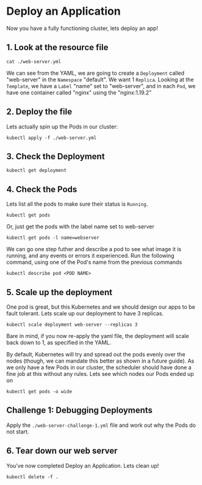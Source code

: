 # Deploy an Application
Now you have a fully functioning cluster, lets deploy an app!

## 1. Look at the resource file
```
cat ./web-server.yml
```

We can see from the YAML, we are going to create a `Deployment` called "web-server" in the `Namespace` "default". We want 1 `Replica`. Looking at the `Template`, we have a `Label` "name" set to "web-server", and in each `Pod`, we have one container called "nginx" using the "nginx:1.19.2"

## 2. Deploy the file
Lets actually spin up the Pods in our cluster:
```
kubectl apply -f ./web-server.yml
```

## 3. Check the Deployment
```
kubectl get deployment
```

## 4. Check the Pods
Lets list all the pods to make sure their status is `Running`.
```
kubectl get pods
```
Or, just get the pods with the label name set to web-server
```
kubectl get pods -l name=webserver
```

We can go one step futher and describe a pod to see what image it is running, and any events or errors it experienced. Run the following command, using one of the Pod's name from the previous commands
```
kubectl describe pod <POD NAME>
```

## 5. Scale up the deployment
One pod is great, but this Kubernetes and we should design our apps to be fault tolerant. Lets scale up our deployment to have 3 replicas. 

```
kubectl scale deployment web-server --replicas 3
```

Bare in mind, if you now re-apply the yaml file, the deployment will scale back down to 1, as specified in the YAML. 

By default, Kubernetes will try and spread out the pods evenly over the nodes (though, we can mandate this better as shown in a future guide). As we only have a few Pods in our cluster, the scheduler should have done a fine job at this without any rules. Lets see which nodes our Pods ended up on
```
kubectl get pods -o wide
```

## Challenge 1: Debugging Deployments
Apply the `./web-server-challenge-1.yml` file and work out why the Pods do not start.

## 6. Tear down our web server
You've now completed Deploy an Application. Lets clean up!

```
kubectl delete -f .
```